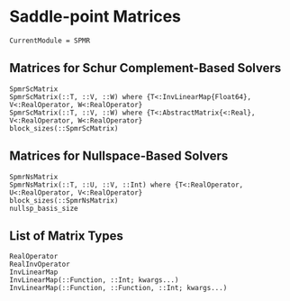 # Saddle-point Matrices

```@meta
CurrentModule = SPMR
```

## Matrices for Schur Complement-Based Solvers

```@docs
SpmrScMatrix
SpmrScMatrix(::T, ::V, ::W) where {T<:InvLinearMap{Float64}, V<:RealOperator, W<:RealOperator}
SpmrScMatrix(::T, ::V, ::W) where {T<:AbstractMatrix{<:Real}, V<:RealOperator, W<:RealOperator}
block_sizes(::SpmrScMatrix)
```

## Matrices for Nullspace-Based Solvers

```@docs
SpmrNsMatrix
SpmrNsMatrix(::T, ::U, ::V, ::Int) where {T<:RealOperator, U<:RealOperator, V<:RealOperator}
block_sizes(::SpmrNsMatrix)
nullsp_basis_size
```

## List of Matrix Types

```@docs
RealOperator
RealInvOperator
InvLinearMap
InvLinearMap(::Function, ::Int; kwargs...)
InvLinearMap(::Function, ::Function, ::Int; kwargs...)
```
